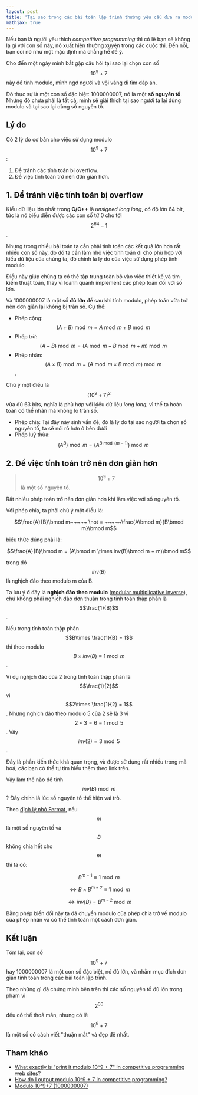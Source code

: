```yaml
---
layout: post
title: 'Tại sao trong các bài toán lập trình thường yêu cầu đưa ra modulo của 10^9+7?'
mathjax: true
---
```


Nếu bạn là người yêu thích _competitive programming_ thì có lẽ bạn sẽ không lạ gì với con số này, nó xuất hiện thường xuyên trong các cuộc thi. Đến nỗi, bạn coi nó như một mặc định mà chẳng hề đề ý.

Cho đến một ngày mình bắt gặp câu hỏi tại sao lại chọn con số $$10^9+7$$ này để tính modulo, mình ngớ người và vội vàng đi tìm đáp án.

Đó thực sự là một con số đặc biệt: 1000000007, nó là một **số nguyên tố**. Nhưng đó chưa phải là tất cả, mình sẽ giải thích tại sao người ta lại dùng modulo và tại sao lại dùng số nguyên tố.

## Lý do

Có 2 lý do cơ bản cho việc sử dụng modulo $$10^9+7$$ :

1. Để tránh các tính toán bị overflow.
2. Để việc tính toán trở nên đơn giản hơn.

## 1. Để tránh việc tính toán bị overflow

Kiểu dữ liệu lớn nhất trong **C/C++** là _unsigned long long_, có độ lớn 64 bit, tức là nó biểu diễn được các con số từ 0 cho tới $$2^{64} - 1$$.

Nhưng trong nhiều bài toán ta cần phải tính toán các kết quả lớn hơn rất nhiều con số này, do đó ta cần làm nhỏ việc tính toán đi cho phù hợp với kiểu dữ liệu của chúng ta, đó chính là lý do của việc sử dụng phép tính modulo.

Điều này giúp chúng ta có thể tập trung toàn bộ vào việc thiết kế và tìm kiếm thuật toán, thay vì loanh quanh implement các phép toán đối với số lớn.

Và 1000000007 là một số **đủ lớn** để sau khi tính modulo, phép toán vừa trở nên đơn giản lại không bị tràn số. Cụ thể:

- Phép cộng: $$(A+B)\bmod m = A\bmod m + B\bmod m$$
- Phép trừ: $$(A-B)\bmod m = (A\bmod m - B\bmod m + m)\bmod m$$
- Phép nhân: $$(A \times B)\bmod m = (A\bmod m \times B\bmod m)\bmod m$$.

Chú ý một điều là $$(10^9+7)^2$$ vừa đủ 63 bits, nghĩa là phù hợp với kiểu dữ liệu _long long_, vì thế ta hoàn toàn có thể nhân mà không lo tràn số.

- Phép chia: Tại đây nảy sinh vấn đề, đó là lý do tại sao người ta chọn số nguyên tố, ta sẽ nói rõ hơn ở bên dưới
- Phép luỹ thừa:
  $$(A^B)\bmod m=(A^{B\bmod (m-1)})\bmod m$$

## 2. Để việc tính toán trở nên đơn giản hơn

> $$10^9+7$$ là một số nguyên tố.

Rất nhiều phép toán trở nên đơn giản hơn khi làm việc với số nguyên tố.

Với phép chia, ta phải chú ý một điều là:

$$\frac{A}{B}\bmod m~~~~~ \not = ~~~~~\frac{A\bmod m}{B\bmod m}\bmod m$$

biểu thức đúng phải là:

$$\frac{A}{B}\bmod m = (A\bmod m \times inv(B)\bmod m + m)\bmod m$$

trong đó $$inv(B)$$ là nghịch đảo theo modulo m của B.

Ta lưu ý ở đây là **nghịch đảo theo modulo** ([modular multiplicative inverse](https://en.wikipedia.org/wiki/Modular_multiplicative_inverse)), chứ không phải nghịch đảo đơn thuần trong tính toán thập phân là $$\frac{1}{B}$$.

Nếu trong tính toán thập phân $$B\times \frac{1}{B} = 1$$ thì theo modulo $$B \times inv(B) \equiv 1 \bmod m$$.

Ví dụ nghịch đảo của 2 trong tính toán thập phân là $$\frac{1}{2}$$ vì $$2\times \frac{1}{2} = 1$$. Nhưng nghịch đảo theo modulo 5 của 2 sẽ là 3 vì $$2 \times 3 = 6 \equiv 1 \bmod 5$$. Vậy $$inv(2) = 3 \bmod 5$$.

Đây là phần kiến thức khá quan trọng, và được sử dụng rất nhiều trong mã hoá, các bạn có thể tự tìm hiểu thêm theo link trên.

Vậy làm thế nào để tính $$inv(B)\bmod m$$ ? Đây chính là lúc số nguyên tố thể hiện vai trò.

Theo [định lý nhỏ Fermat](https://vi.wikipedia.org/wiki/%C4%90%E1%BB%8Bnh_l%C3%BD_nh%E1%BB%8F_Fermat), nếu $$m$$ là một số nguyên tố và $$B$$ không chia hết cho $$m$$ thì ta có:

$$B^{m-1} \equiv 1 \bmod m$$

$$\Leftrightarrow	B \times B^{m-2} \equiv 1 \bmod m$$

$$\Leftrightarrow	inv(B) = B^{m-2} \bmod m$$

Bằng phép biến đổi này ta đã chuyển modulo của phép chia trở về modulo của phép nhân và có thể tính toán một cách đơn giản.

## Kết luận

Tóm lại, con số $$10^9+7$$ hay 1000000007 là một con số đặc biệt, nó đủ lớn, và nhằm mục đích đơn giản tính toán trong các bài toán lập trình.

Theo những gì đã chứng minh bên trên thì các số nguyên tố đủ lớn trong phạm vi $$2^{30}$$ đều có thể thoả mãn, nhưng có lẽ $$10^9+7$$ là một số có cách viết "thuận mắt" và đẹp đẽ nhất.

## Tham khảo

- [What exactly is "print it modulo 10^9 + 7" in competitive programming web sites?](https://www.quora.com/What-exactly-is-print-it-modulo-10-9-+-7-in-competitive-programming-web-sites)
- [How do I output modulo 10^9 + 7 in competitive programming?](https://www.quora.com/How-do-I-output-modulo-10-9-+-7-in-competitive-programming)
- [Modulo 10^9+7 (1000000007)](https://www.geeksforgeeks.org/modulo-1097-1000000007/)
